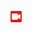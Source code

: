 ![](https://github.com/GiveawayDispenser/images/blob/23bc13927ec053abd7601275b94c2027f780d04d/broadcaster%20icon.png "hi")
